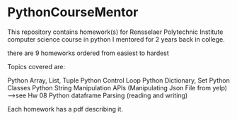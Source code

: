 # PythonCourseMentor
This repository contains homework(s) for Rensselaer Polytechnic Institute computer science course in python I mentored for 2 years back in college.

there are 9 homeworks ordered from easiest to hardest

Topics covered are:

Python Array, List, Tuple
Python Control Loop
Python Dictionary, Set
Python Classes
Python String Manipulation 
APIs (Manipulating Json File from yelp) -->see Hw 08 
Python dataframe
Parsing (reading and writing)


Each homework has a pdf describing it. 

